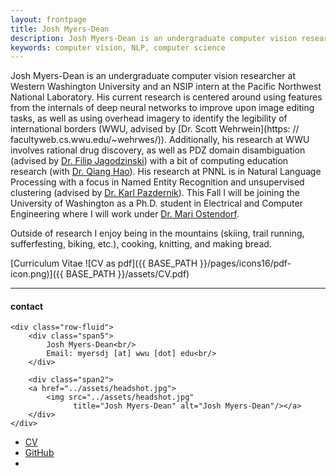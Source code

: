```yaml
---
layout: frontpage
title: Josh Myers-Dean
description: Josh Myers-Dean is an undergraduate computer vision researcher at Western Washington University. 
keywords: computer vision, NLP, computer science
---
```


Josh Myers-Dean is an undergraduate computer vision researcher at Western Washington University and an NSIP intern at the Pacific Northwest National Laboratory. His current research is centered around using features from the internals of deep neural networks to improve upon image editing tasks, as well as using overhead imagery to identify the legibility of international borders (WWU, advised by [Dr. Scott Wehrwein](https: // facultyweb.cs.wwu.edu/~wehrwes/)). Additionally, his research at WWU involves rational drug discovery, as well as PDZ domain disambiguation (advised by [Dr. Filip Jagodzinski](https://facultyeb.cs.wwu.edu/~jagodzf/)) with a bit of computing education research (with [Dr. Qiang Hao](http://qhao.info/)). His research at PNNL is in Natural Language Processing with a focus in Named Entity Recognition and unsupervised clustering (advised by [Dr. Karl Pazdernik](https://www.linkedin.com/in/karl-pazdernik-1283b392/)). This Fall I will be joining the University of Washington as a Ph.D. student in Electrical and Computer Engineering where I will work under [Dr. Mari Ostendorf](https://people.ece.uw.edu/ostendorf/). 

Outside of research I enjoy being in the mountains (skiing, trail running, sufferfesting, biking, etc.), cooking, knitting, and making bread.

[Curriculum Vitae ![CV as pdf]({{ BASE_PATH }}/pages/icons16/pdf-icon.png)]({{ BASE_PATH }}/assets/CV.pdf)<br/>


---


<div class="container">
<h4><a name="contact"></a>contact</h4>

    <div class="row-fluid">
        <div class="span5">
            Josh Myers-Dean<br/>
            Email: myersdj [at] wwu [dot] edu<br/>
        </div>

        <div class="span2">
        <a href="../assets/headshot.jpg">
            <img src="../assets/headshot.jpg"
                  title="Josh Myers-Dean" alt="Josh Myers-Dean"/></a>
        </div>
    </div>
</div>

<div class="navbar">
  <div class="navbar-inner">
      <ul class="nav">
          <li><a href="{{ BASE_PATH }}/assets/CV.pdf">CV</a></li>
          <li><a href="https://github.com/joshmyersdean">GitHub</a></li>
          <li><a href="https://scholar.google.com/citations?user=yR_7MCoAAAAJ&hl=en>Google Scholar</a></li>
      </ul>
  </div>
</div>
